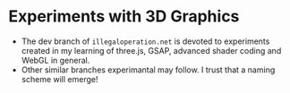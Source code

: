 # Experiments with 3D Graphics

- The dev branch of `illegaloperation.net` is devoted to experiments created in my learning of three.js, GSAP, advanced shader coding and WebGL in general.
- Other similar branches experimantal may follow.   I trust that a naming scheme will emerge!
